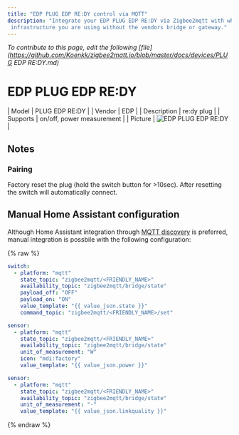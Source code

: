 ```yaml
---
title: "EDP PLUG EDP RE:DY control via MQTT"
description: "Integrate your EDP PLUG EDP RE:DY via Zigbee2mqtt with whatever smart home
 infrastructure you are using without the vendors bridge or gateway."
---
```


*To contribute to this page, edit the following
[file](https://github.com/Koenkk/zigbee2mqtt.io/blob/master/docs/devices/PLUG EDP RE:DY.md)*

# EDP PLUG EDP RE:DY

| Model | PLUG EDP RE:DY  |
| Vendor  | EDP  |
| Description | re:dy plug |
| Supports | on/off, power measurement |
| Picture | ![EDP PLUG EDP RE:DY](../images/devices/PLUG-EDP-RE-DY.jpg) |

## Notes


### Pairing
Factory reset the plug (hold the switch button for >10sec). After resetting the switch will automatically connect.


## Manual Home Assistant configuration
Although Home Assistant integration through [MQTT discovery](../integration/home_assistant) is preferred,
manual integration is possbile with the following configuration:


{% raw %}
```yaml
switch:
  - platform: "mqtt"
    state_topic: "zigbee2mqtt/<FRIENDLY_NAME>"
    availability_topic: "zigbee2mqtt/bridge/state"
    payload_off: "OFF"
    payload_on: "ON"
    value_template: "{{ value_json.state }}"
    command_topic: "zigbee2mqtt/<FRIENDLY_NAME>/set"

sensor:
  - platform: "mqtt"
    state_topic: "zigbee2mqtt/<FRIENDLY_NAME>"
    availability_topic: "zigbee2mqtt/bridge/state"
    unit_of_measurement: "W"
    icon: "mdi:factory"
    value_template: "{{ value_json.power }}"

sensor:
  - platform: "mqtt"
    state_topic: "zigbee2mqtt/<FRIENDLY_NAME>"
    availability_topic: "zigbee2mqtt/bridge/state"
    unit_of_measurement: "-"
    value_template: "{{ value_json.linkquality }}"
```
{% endraw %}


